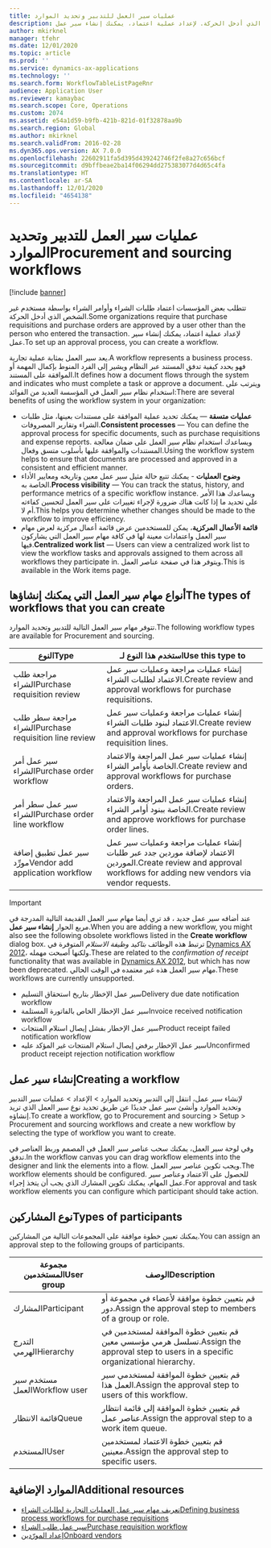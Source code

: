 ```yaml
---
title: عمليات سير العمل للتدبير وتحديد الموارد
description: تتطلب بعض المؤسسات اعتماد طلبات الشراء وأوامر الشراء بواسطة مستخدم غير الشخص الذي أدخل الحركة. لإعداد عملية اعتماد، يمكنك إنشاء سير عمل.
author: mkirknel
manager: tfehr
ms.date: 12/01/2020
ms.topic: article
ms.prod: ''
ms.service: dynamics-ax-applications
ms.technology: ''
ms.search.form: WorkflowTableListPageRnr
audience: Application User
ms.reviewer: kamaybac
ms.search.scope: Core, Operations
ms.custom: 2074
ms.assetid: e54a1d59-b9fb-421b-821d-01f32878aa9b
ms.search.region: Global
ms.author: mkirknel
ms.search.validFrom: 2016-02-28
ms.dyn365.ops.version: AX 7.0.0
ms.openlocfilehash: 22602911fa5d395d439242746f2fe8a27c656bcf
ms.sourcegitcommit: d9bffbeae2ba14f06294dd275383077d4d65c4fa
ms.translationtype: HT
ms.contentlocale: ar-SA
ms.lasthandoff: 12/01/2020
ms.locfileid: "4654138"
---
```

# <a name="procurement-and-sourcing-workflows"></a><span data-ttu-id="de273-104">عمليات سير العمل للتدبير وتحديد الموارد</span><span class="sxs-lookup"><span data-stu-id="de273-104">Procurement and sourcing workflows</span></span>

[!include [banner](../includes/banner.md)]

<span data-ttu-id="de273-105">تتطلب بعض المؤسسات اعتماد طلبات الشراء وأوامر الشراء بواسطة مستخدم غير الشخص الذي أدخل الحركة.</span><span class="sxs-lookup"><span data-stu-id="de273-105">Some organizations require that purchase requisitions and purchase orders are approved by a user other than the person who entered the transaction.</span></span> <span data-ttu-id="de273-106">لإعداد عملية اعتماد، يمكنك إنشاء سير عمل.</span><span class="sxs-lookup"><span data-stu-id="de273-106">To set up an approval process, you can create a workflow.</span></span>

<span data-ttu-id="de273-107">يعد سير العمل بمثابة عملية تجارية.</span><span class="sxs-lookup"><span data-stu-id="de273-107">A workflow represents a business process.</span></span> <span data-ttu-id="de273-108">فهو يحدد كيفية تدفق المستند عبر النظام ويشير إلى الفرد المنوط بإكمال المهمة أو الموافقة على المستند.</span><span class="sxs-lookup"><span data-stu-id="de273-108">It defines how a document flows through the system and indicates who must complete a task or approve a document.</span></span> <span data-ttu-id="de273-109">ويترتب على استخدام نظام سير العمل في المؤسسة العديد من الفوائد:</span><span class="sxs-lookup"><span data-stu-id="de273-109">There are several benefits of using the workflow system in your organization:</span></span>

- <span data-ttu-id="de273-110">**عمليات متسقة** — يمكنك تحديد عملية الموافقة على مستندات بعينها، مثل طلبات الشراء وتقارير المصروفات.</span><span class="sxs-lookup"><span data-stu-id="de273-110">**Consistent processes** — You can define the approval process for specific documents, such as purchase requisitions and expense reports.</span></span> <span data-ttu-id="de273-111">ويساعدك استخدام نظام سير العمل على ضمان معالجة المستندات والموافقة عليها بأسلوب متسق وفعال.</span><span class="sxs-lookup"><span data-stu-id="de273-111">Using the workflow system helps to ensure that documents are processed and approved in a consistent and efficient manner.</span></span>
- <span data-ttu-id="de273-112">**وضوح العمليات** - يمكنك تتبع حالة مثيل سير عمل معين وتاريخه ومعايير الأداء الخاصة به.</span><span class="sxs-lookup"><span data-stu-id="de273-112">**Process visibility** — You can track the status, history, and performance metrics of a specific workflow instance.</span></span> <span data-ttu-id="de273-113">ويساعدك هذا الأمر على تحديد ما إذا كانت هناك ضرورة لإجراء تغييرات على سير العمل لتحسين كفاءته أم لا.</span><span class="sxs-lookup"><span data-stu-id="de273-113">This helps you determine whether changes should be made to the workflow to improve efficiency.</span></span>
- <span data-ttu-id="de273-114">**قائمة الأعمال المركزية**، يمكن للمستخدمين عرض قائمة أعمال مركزية لعرض مهام سير العمل واعتمادات معينة لها في كافة مهام سير العمل التي يشاركون فيها.</span><span class="sxs-lookup"><span data-stu-id="de273-114">**Centralized work list** — Users can view a centralized work list to view the workflow tasks and approvals assigned to them across all workflows they participate in.</span></span> <span data-ttu-id="de273-115">ويتوفر هذا في صفحة عناصر العمل.</span><span class="sxs-lookup"><span data-stu-id="de273-115">This is available in the Work items page.</span></span>

## <a name="the-types-of-workflows-that-you-can-create"></a><span data-ttu-id="de273-116"> أنواع مهام سير العمل التي يمكنك إنشاؤها</span><span class="sxs-lookup"><span data-stu-id="de273-116">The types of workflows that you can create</span></span>

<span data-ttu-id="de273-117">تتوفر مهام سير العمل التالية للتدبير وتحديد الموارد.</span><span class="sxs-lookup"><span data-stu-id="de273-117">The following workflow types are available for Procurement and sourcing.</span></span>

| <span data-ttu-id="de273-118">النوع</span><span class="sxs-lookup"><span data-stu-id="de273-118">Type</span></span> | <span data-ttu-id="de273-119">استخدم هذا النوع لـ</span><span class="sxs-lookup"><span data-stu-id="de273-119">Use this type to</span></span> |
|---|---|
| <span data-ttu-id="de273-120">مراجعة طلب الشراء</span><span class="sxs-lookup"><span data-stu-id="de273-120">Purchase requisition review</span></span> | <span data-ttu-id="de273-121">إنشاء عمليات مراجعة وعمليات سير عمل الاعتماد لطلبات الشراء.</span><span class="sxs-lookup"><span data-stu-id="de273-121">Create review and approval workflows for purchase requisitions.</span></span> |
| <span data-ttu-id="de273-122">مراجعة سطر طلب الشراء</span><span class="sxs-lookup"><span data-stu-id="de273-122">Purchase requisition line review</span></span> | <span data-ttu-id="de273-123">إنشاء عمليات مراجعة وعمليات سير عمل الاعتماد لبنود طلبات الشراء.</span><span class="sxs-lookup"><span data-stu-id="de273-123">Create review and approval workflows for purchase requisition lines.</span></span> |
| <span data-ttu-id="de273-124">سير عمل أمر الشراء</span><span class="sxs-lookup"><span data-stu-id="de273-124">Purchase order workflow</span></span> | <span data-ttu-id="de273-125">إنشاء عمليات سير عمل المراجعة والاعتماد الخاصة بأوامر الشراء.</span><span class="sxs-lookup"><span data-stu-id="de273-125">Create review and approval workflows for purchase orders.</span></span> |
| <span data-ttu-id="de273-126">سير عمل سطر أمر الشراء</span><span class="sxs-lookup"><span data-stu-id="de273-126">Purchase order line workflow</span></span> | <span data-ttu-id="de273-127">إنشاء عمليات سير عمل المراجعة والاعتماد الخاصة ببنود أوامر الشراء.</span><span class="sxs-lookup"><span data-stu-id="de273-127">Create review and approve workflows for purchase order lines.</span></span> |
| <span data-ttu-id="de273-128">سير عمل تطبيق إضافة مورِّد</span><span class="sxs-lookup"><span data-stu-id="de273-128">Vendor add application workflow</span></span> | <span data-ttu-id="de273-129">إنشاء عمليات مراجعة وعمليات سير عمل الاعتماد لإضافة موردين جدد عبر طلبات الموردين.</span><span class="sxs-lookup"><span data-stu-id="de273-129">Create review and approval workflows for adding new vendors via vendor requests.</span></span> |

> [!IMPORTANT]
> <span data-ttu-id="de273-130">عند أضافه سير عمل جديد ، قد تري أيضا مهام سير العمل القديمة التالية المدرجة في مربع الحوار **إنشاء سير عمل**.</span><span class="sxs-lookup"><span data-stu-id="de273-130">When you are adding a new workflow, you might also see the following obsolete workflows listed in the **Create workflow** dialog box.</span></span> <span data-ttu-id="de273-131">ترتبط هذه الوظائف *بتاكيد وظيفة الاستلام* المتوفرة في [Dynamics AX 2012](https://docs.microsoft.com/dynamicsax-2012/appuser-itpro/set-up-procurement-and-sourcing-workflows)، ولكنها أصبحت مهمله.</span><span class="sxs-lookup"><span data-stu-id="de273-131">These are related to the *confirmation of receipt* functionality that was available in [Dynamics AX 2012](https://docs.microsoft.com/dynamicsax-2012/appuser-itpro/set-up-procurement-and-sourcing-workflows), but which has now been deprecated.</span></span> <span data-ttu-id="de273-132">مهام سير العمل هذه غير معتمده في الوقت الحالي.</span><span class="sxs-lookup"><span data-stu-id="de273-132">These workflows are currently unsupported.</span></span>
> 
> - <span data-ttu-id="de273-133">سير عمل الإخطار بتاريخ استحقاق التسليم</span><span class="sxs-lookup"><span data-stu-id="de273-133">Delivery due date notification workflow</span></span>
> - <span data-ttu-id="de273-134">سير عمل الإخطار الخاص بالفاتورة المستلمة</span><span class="sxs-lookup"><span data-stu-id="de273-134">Invoice received notification workflow</span></span>
> - <span data-ttu-id="de273-135">سير عمل الإخطار بفشل إيصال استلام المنتجات</span><span class="sxs-lookup"><span data-stu-id="de273-135">Product receipt failed notification workflow</span></span>
> - <span data-ttu-id="de273-136">سير عمل الإخطار برفض إيصال استلام المنتجات غير المؤكد عليه</span><span class="sxs-lookup"><span data-stu-id="de273-136">Unconfirmed product receipt rejection notification workflow</span></span>

## <a name="creating-a-workflow"></a><span data-ttu-id="de273-137">إنشاء سير عمل</span><span class="sxs-lookup"><span data-stu-id="de273-137">Creating a workflow</span></span>

<span data-ttu-id="de273-138">لإنشاء سير عمل، انتقل إلى التدبير وتحديد الموارد &gt; الإعداد &gt; عمليات سير التدبير وتحديد الموارد وأنشئ سير عمل جديدًا عن طريق تحديد نوع سير العمل الذي تريد إنشاؤه.</span><span class="sxs-lookup"><span data-stu-id="de273-138">To create a workflow, go to Procurement and sourcing &gt; Setup &gt; Procurement and sourcing workflows and create a new workflow by selecting the type of workflow you want to create.</span></span> 

<span data-ttu-id="de273-139">وفي لوحة سير العمل، يمكنك سحب عناصر سير العمل في المصمم وربط العناصر في تدفق.</span><span class="sxs-lookup"><span data-stu-id="de273-139">In the workflow canvas you can drag workflow elements into the designer and link the elements into a flow.</span></span> <span data-ttu-id="de273-140">ويجب تكوين عناصر سير العمل.</span><span class="sxs-lookup"><span data-stu-id="de273-140">The workflow elements should be configured.</span></span> <span data-ttu-id="de273-141">للحصول على الاعتماد وعناصر سير عمل المهام، يمكنك تكوين المشارك الذي يجب أن يتخذ إجراء.</span><span class="sxs-lookup"><span data-stu-id="de273-141">For approval and task workflow elements you can configure which participant should take action.</span></span>

## <a name="types-of-participants"></a><span data-ttu-id="de273-142">نوع المشاركين</span><span class="sxs-lookup"><span data-stu-id="de273-142">Types of participants</span></span>

<span data-ttu-id="de273-143">يمكنك تعيين خطوة موافقة على المجموعات التالية من المشاركين.</span><span class="sxs-lookup"><span data-stu-id="de273-143">You can assign an approval step to the following groups of participants.</span></span>

| <span data-ttu-id="de273-144">مجموعة المستخدمين</span><span class="sxs-lookup"><span data-stu-id="de273-144">User group</span></span> | <span data-ttu-id="de273-145">الوصف</span><span class="sxs-lookup"><span data-stu-id="de273-145">Description</span></span> |
|---|---|
| <span data-ttu-id="de273-146">المشارك</span><span class="sxs-lookup"><span data-stu-id="de273-146">Participant</span></span> | <span data-ttu-id="de273-147">قم بتعيين خطوة موافقة لأعضاء في مجموعة أو دور.</span><span class="sxs-lookup"><span data-stu-id="de273-147">Assign the approval step to members of a group or role.</span></span> |
| <span data-ttu-id="de273-148">التدرج الهرمي</span><span class="sxs-lookup"><span data-stu-id="de273-148">Hierarchy</span></span> | <span data-ttu-id="de273-149">قم بتعيين خطوة الموافقة لمستخدمين في تسلسل هرمي مؤسسي معين.</span><span class="sxs-lookup"><span data-stu-id="de273-149">Assign the approval step to users in a specific organizational hierarchy.</span></span> |
| <span data-ttu-id="de273-150">مستخدم سير العمل</span><span class="sxs-lookup"><span data-stu-id="de273-150">Workflow user</span></span> | <span data-ttu-id="de273-151">قم بتعيين خطوة الموافقة لمستخدمي سير العمل هذا.</span><span class="sxs-lookup"><span data-stu-id="de273-151">Assign the approval step to users of this workflow.</span></span> |
| <span data-ttu-id="de273-152">قائمة الانتظار</span><span class="sxs-lookup"><span data-stu-id="de273-152">Queue</span></span> | <span data-ttu-id="de273-153">قم بتعيين خطوة الموافقة إلى قائمة انتظار عناصر عمل.</span><span class="sxs-lookup"><span data-stu-id="de273-153">Assign the approval step to a work item queue.</span></span> |
| <span data-ttu-id="de273-154">المستخدم</span><span class="sxs-lookup"><span data-stu-id="de273-154">User</span></span> | <span data-ttu-id="de273-155">قم بتعيين خطوة الاعتماد لمستخدمين معينين.</span><span class="sxs-lookup"><span data-stu-id="de273-155">Assign the approval step to specific users.</span></span> |

## <a name="additional-resources"></a><span data-ttu-id="de273-156">الموارد الإضافية</span><span class="sxs-lookup"><span data-stu-id="de273-156">Additional resources</span></span>

- [<span data-ttu-id="de273-157">تعريف مهام سير عمل العمليات التجارية لطلبات الشراء</span><span class="sxs-lookup"><span data-stu-id="de273-157">Defining business process workflows for purchase requisitions</span></span>](https://www.microsoft.com/download/details.aspx?id=101821)
- [<span data-ttu-id="de273-158">سير عمل طلب الشراء</span><span class="sxs-lookup"><span data-stu-id="de273-158">Purchase requisition workflow</span></span>](purchase-requisitions-workflow.md)
- [<span data-ttu-id="de273-159">إعداد المورّدين</span><span class="sxs-lookup"><span data-stu-id="de273-159">Onboard vendors</span></span>](vendor-onboarding.md)
